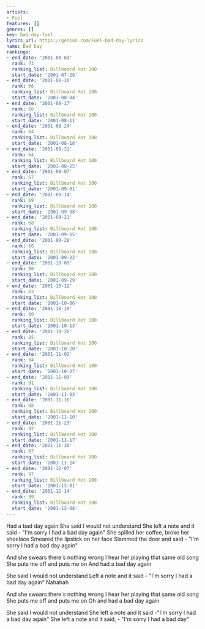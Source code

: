 ```yaml
---
artists:
- Fuel
features: []
genres: []
key: bad-day-fuel
lyrics_url: https://genius.com/Fuel-bad-day-lyrics
name: Bad Day
rankings:
- end_date: '2001-08-03'
  rank: 73
  ranking_list: Billboard Hot 100
  start_date: '2001-07-28'
- end_date: '2001-08-10'
  rank: 66
  ranking_list: Billboard Hot 100
  start_date: '2001-08-04'
- end_date: '2001-08-17'
  rank: 66
  ranking_list: Billboard Hot 100
  start_date: '2001-08-11'
- end_date: '2001-08-24'
  rank: 64
  ranking_list: Billboard Hot 100
  start_date: '2001-08-18'
- end_date: '2001-08-31'
  rank: 64
  ranking_list: Billboard Hot 100
  start_date: '2001-08-25'
- end_date: '2001-09-07'
  rank: 67
  ranking_list: Billboard Hot 100
  start_date: '2001-09-01'
- end_date: '2001-09-14'
  rank: 69
  ranking_list: Billboard Hot 100
  start_date: '2001-09-08'
- end_date: '2001-09-21'
  rank: 68
  ranking_list: Billboard Hot 100
  start_date: '2001-09-15'
- end_date: '2001-09-28'
  rank: 66
  ranking_list: Billboard Hot 100
  start_date: '2001-09-22'
- end_date: '2001-10-05'
  rank: 80
  ranking_list: Billboard Hot 100
  start_date: '2001-09-29'
- end_date: '2001-10-12'
  rank: 83
  ranking_list: Billboard Hot 100
  start_date: '2001-10-06'
- end_date: '2001-10-19'
  rank: 80
  ranking_list: Billboard Hot 100
  start_date: '2001-10-13'
- end_date: '2001-10-26'
  rank: 85
  ranking_list: Billboard Hot 100
  start_date: '2001-10-20'
- end_date: '2001-11-02'
  rank: 94
  ranking_list: Billboard Hot 100
  start_date: '2001-10-27'
- end_date: '2001-11-09'
  rank: 91
  ranking_list: Billboard Hot 100
  start_date: '2001-11-03'
- end_date: '2001-11-16'
  rank: 88
  ranking_list: Billboard Hot 100
  start_date: '2001-11-10'
- end_date: '2001-11-23'
  rank: 92
  ranking_list: Billboard Hot 100
  start_date: '2001-11-17'
- end_date: '2001-11-30'
  rank: 97
  ranking_list: Billboard Hot 100
  start_date: '2001-11-24'
- end_date: '2001-12-07'
  rank: 97
  ranking_list: Billboard Hot 100
  start_date: '2001-12-01'
- end_date: '2001-12-14'
  rank: 99
  ranking_list: Billboard Hot 100
  start_date: '2001-12-08'
---
```

Had a bad day again
She said I would not understand
She left a note and it said - "I'm sorry I had a bad day again"
She spilled her coffee, broke her shoelace
Smeared the lipstick on her face
Slammed the door and said - "I'm sorry I had a bad day again"


And she swears there's nothing wrong
I hear her playing that same old song
She puts me off and puts me on
And had a bad day again


She said I would not understand
Left a note and it said - "I'm sorry I had a bad day again"
Nahahah


And she swears there's nothing wrong
I hear her playing that same old song
She puts me off and puts me on
Oh and had a bad day again


She said I would not understand
She left a note and it said -"I'm sorry I had a bad day again"
She left a note and it said, - "I'm sorry I had a bad day"
